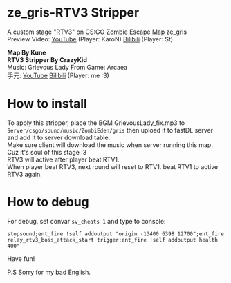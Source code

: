 # ze_gris-RTV3 Stripper
A custom stage "RTV3" on CS:GO Zombie Escape Map ze_gris  
Preview Video: [YouTube](https://www.youtube.com/watch?v=m1cBKQxfqO4&t=4s) (Player: KaroN) [Bilibili](https://www.bilibili.com/video/BV1Y7411M7oN) (Player: St)

**Map By Kune**  
**RTV3 Stripper By CrazyKid**  
Music: Grievous Lady From Game: Arcaea  
手元: [YouTube](https://www.youtube.com/watch?v=zLV3eTDXbsg&t=2s) [Bilibili](https://www.bilibili.com/video/BV1Kg4y187ap/) (Player: me :3)

# How to install
To apply this stripper, place the BGM GrievousLady_fix.mp3 to `Server/csgo/sound/music/ZombiEden/gris`
then upload it to fastDL server and add it to server download table.  
Make sure client will download the music when server running this map. Cuz it's soul of this stage :3  
RTV3 will active after player beat RTV1.  
When player beat RTV3, next round will reset to RTV1. beat RTV1 to active RTV3 again.

# How to debug
For debug, set convar `sv_cheats 1` and type to console:
```
stopsound;ent_fire !self addoutput "origin -13400 6398 12700";ent_fire relay_rtv3_boss_attack_start trigger;ent_fire !self addoutput health 400"
```

Have fun!  
  
P.S Sorry for my bad English.
